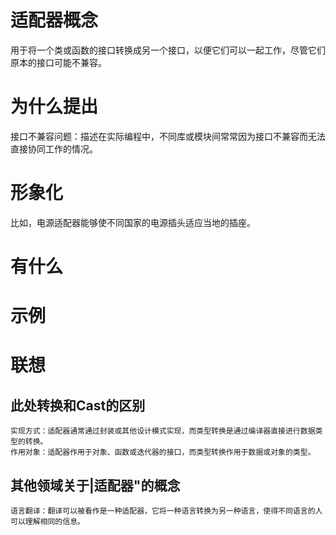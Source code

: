 # 适配器概念 
  用于将一个类或函数的接口转换成另一个接口，以便它们可以一起工作，尽管它们原本的接口可能不兼容。
# 为什么提出
  接口不兼容问题：描述在实际编程中，不同库或模块间常常因为接口不兼容而无法直接协同工作的情况。
# 形象化
  比如，电源适配器能够使不同国家的电源插头适应当地的插座。
# 有什么

# 示例

# 联想
  ## 此处转换和Cast的区别
    实现方式：适配器通常通过封装或其他设计模式实现，而类型转换是通过编译器直接进行数据类型的转换。
    作用对象：适配器作用于对象、函数或迭代器的接口，而类型转换作用于数据或对象的类型。
    
  ## 其他领域关于|适配器"的概念
    语言翻译：翻译可以被看作是一种适配器，它将一种语言转换为另一种语言，使得不同语言的人可以理解相同的信息。
    
